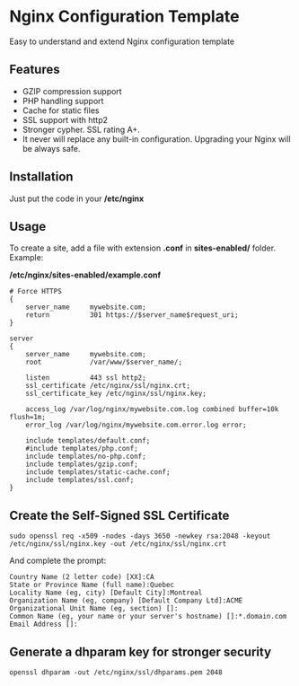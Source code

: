 # Nginx Configuration Template

Easy to understand and extend Nginx configuration template

## Features
 * GZIP compression support
 * PHP handling support
 * Cache for static files
 * SSL support with http2
 * Stronger cypher. SSL rating A+.
 * It never will replace any built-in configuration. Upgrading your Nginx will be always safe.

## Installation
Just put the code in your **/etc/nginx**

## Usage
To create a site, add a file with extension **.conf** in **sites-enabled/** folder. Example:

**/etc/nginx/sites-enabled/example.conf**

```nginx
# Force HTTPS
{
    server_name     mywebsite.com;
    return          301 https://$server_name$request_uri;
}

server
{
    server_name     mywebsite.com;
    root            /var/www/$server_name/;

    listen          443 ssl http2;
    ssl_certificate /etc/nginx/ssl/nginx.crt;
    ssl_certificate_key /etc/nginx/ssl/nginx.key;

    access_log /var/log/nginx/mywebsite.com.log combined buffer=10k flush=1m;
    error_log /var/log/nginx/mywebsite.com.error.log error;

    include templates/default.conf;
    #include templates/php.conf;
    include templates/no-php.conf;
    include templates/gzip.conf;
    include templates/static-cache.conf;
    include templates/ssl.conf;
}

```

## Create the Self-Signed SSL Certificate
```
sudo openssl req -x509 -nodes -days 3650 -newkey rsa:2048 -keyout /etc/nginx/ssl/nginx.key -out /etc/nginx/ssl/nginx.crt
```

And complete the prompt:
```
Country Name (2 letter code) [XX]:CA
State or Province Name (full name):Quebec
Locality Name (eg, city) [Default City]:Montreal
Organization Name (eg, company) [Default Company Ltd]:ACME
Organizational Unit Name (eg, section) []:
Common Name (eg, your name or your server's hostname) []:*.domain.com
Email Address []:
```

## Generate a dhparam key for stronger security
```
openssl dhparam -out /etc/nginx/ssl/dhparams.pem 2048
```
